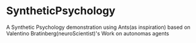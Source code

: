 # SyntheticPsychology
A Synthetic Psychology demonstration using Ants(as inspiration) based on Valentino Bratinberg(neuroScientist)'s Work on autonomas agents 
